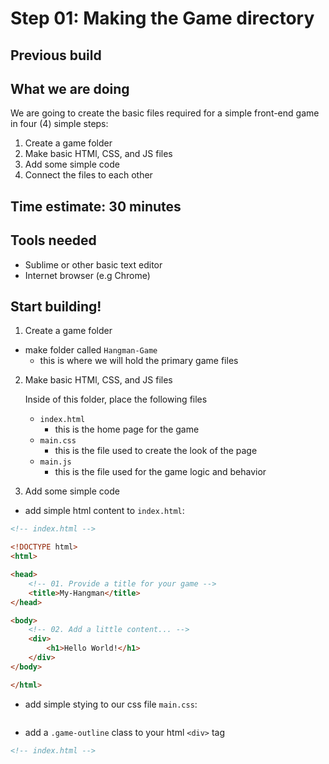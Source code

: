 # Step 01: Making the Game directory

## Previous build

## What we are doing
We are going to create the basic files required for a simple front-end game in four (4) simple steps:

1. Create a game folder
2. Make basic HTMl, CSS, and JS files
3. Add some simple code
4. Connect the files to each other

## Time estimate:  30 minutes

## Tools needed
- Sublime or other basic text editor
- Internet browser (e.g Chrome)

## Start building!

1. Create a game folder
- make folder called `Hangman-Game`
	- this is where we will hold the primary game files


2. Make basic HTMl, CSS, and JS files
	
	Inside of this folder, place the following files
	- `index.html`
		- this is the home page for the game
	- `main.css`
		- this is the file used to create the look of the page
	- `main.js`
		- this is the file used for the game logic and behavior

3. Add some simple code
- add simple html content to `index.html`:

```html
<!-- index.html -->

<!DOCTYPE html>
<html>

<head>
	<!-- 01. Provide a title for your game -->
	<title>My-Hangman</title>
</head>

<body>
	<!-- 02. Add a little content... -->
	<div>
		<h1>Hello World!</h1>
	</div>
</body>

</html>
```

- add simple stying to our css file `main.css`:

```css


```
- add a `.game-outline` class to your html `<div>` tag

```html
<!-- index.html -->


```
